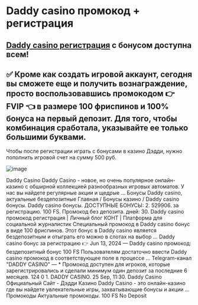 # Daddy casino промокод + регистрация

## [Daddy casino регистрация](https://linksc.ru/daddy_fvip) с бонусом доступна всем!

## ✅ Кроме как создать игровой аккаунт, сегодня вы сможете еще и получить вознаграждение, просто воспользовавшись промокодом 👉 FVIP 👈 в размере 100 фриспинов и 100% бонуса на первый депозит. Для того, чтобы комбинация сработала, указывайте ее только большими буквами.

Чтобы после регистрации играть с бонусами в казино Дэдди, нужно пополнить игровой счет на сумму 500 руб. 

![image](https://github.com/user-attachments/assets/56f3c4f0-45ff-4725-b9b4-6fe7f80e4a4e)

Daddy Casino Daddy Casino - новое, но очень популярное онлайн-казино с обширной коллекцией разнообразных игровых автоматов. У нас вы найдете регулярные акции и щедрые ... Бонусы Daddy casino, актуальные бездепозитные Главная / Бонусы казино / Daddy casino бонусы. Daddy casino бонусы. ДОСТУПНЫЕ БОНУСЫ: 2. 529906. за регистрацию. 100 FS. Промокод без депозита. дней: 30. Daddy casino промокод регистрация | Личный блог КОНТ | Платформа для социальной журналистик Специальный промокод в Daddy casino бонус в виде 100 фриспинов. Этот бонус в Daddy casino является бездепозитным и отыграть его можно в слотах на выбор ... Daddy casino бонус за регистрацию 👉 Jun 13, 2024 — Daddy casino промокод: бездепозитный бонус 100 FS Пользователям достаточно ввести Daddy casino промокод в соответствующее поле в процессе ... Telegram-канал "DADDY CASINO" — * Промокод доступен для игроков, которые зарегистрировались и сделали минимум один депозит за последние 6 месяцев. 124 0 1. DADDY CASINO. 25 Sep, 11:30. Daddy Casino Официальный Сайт - Дэдди Казино Daddy Casino - это онлайн-казино где вы найдете увлекательные игры, захватывающие бонусы и акции ... Промокоды Актуальные промокоды. 100 FS No Deposit
